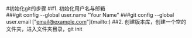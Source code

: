 #初始化git的步骤
##1. 初始化用户名与邮箱  
###git config --global user.name "Your Name"
###git config --global user.email ["email@example.com"](mailto:\)
##2. 创建版本库，创建一个空的文件夹，进入文件夹目录，git init